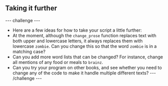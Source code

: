 ## Taking it further
--- challenge ---
- Here are a few ideas for how to take your script a little further:
- At the moment, although the `change_prose` function replaces text with both upper and lowercase letters, it always replaces them with lowercase `zombie`. Can you change this so that the word `zombie` is in a matching case?
- Can you add more word lists that can be changed? For instance, change all mentions of any food or meals to `brainz`.
- Can you try your program on other books, and see whether you need to change any of the code to make it handle multiple different texts?
--- /challenge ---

